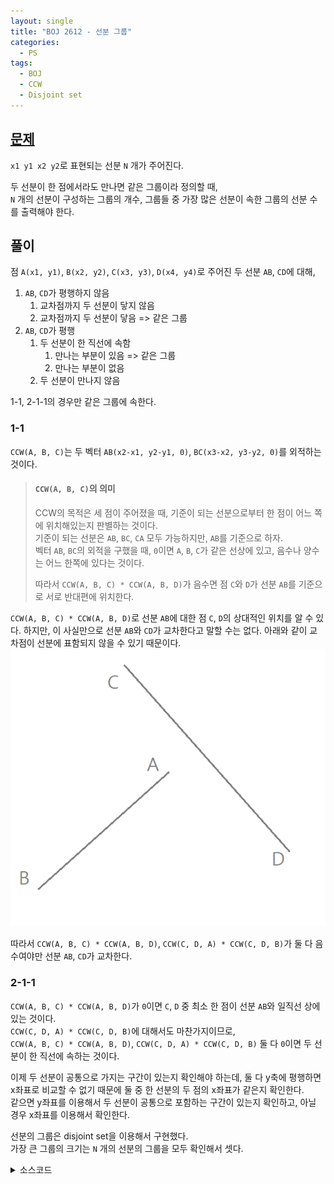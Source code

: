 ```yaml
---
layout: single
title: "BOJ 2612 - 선분 그룹"
categories:
  - PS
tags:
  - BOJ
  - CCW
  - Disjoint set
---
```

## <a href="https://www.acmicpc.net/problem/2162" target="_blank">문제</a>
`x1 y1 x2 y2`로 표현되는 선분 `N` 개가 주어진다.

두 선분이 한 점에서라도 만나면 같은 그룹이라 정의할 때,  
`N` 개의 선분이 구성하는 그룹의 개수, 그룹들 중 가장 많은 선분이 속한 그룹의 선분 수를 출력해야 한다.

## 풀이
점 `A(x1, y1)`, `B(x2, y2)`, `C(x3, y3)`, `D(x4, y4)`로 주어진 두 선분 `AB`, `CD`에 대해,
1. `AB`, `CD`가 평행하지 않음
	1. 교차점까지 두 선분이 닿지 않음
	2. 교차점까지 두 선분이 닿음 => 같은 그룹
2. `AB`, `CD`가 평행
	1. 두 선분이 한 직선에 속함
		1. 만나는 부분이 있음 => 같은 그룹
		2. 만나는 부분이 없음
	2. 두 선분이 만나지 않음

1-1, 2-1-1의 경우만 같은 그룹에 속한다.

### 1-1
`CCW(A, B, C)`는 두 벡터 `AB(x2-x1, y2-y1, 0)`, `BC(x3-x2, y3-y2, 0)`를 외적하는 것이다.

> #### `CCW(A, B, C)`의 의미
> CCW의 목적은 세 점이 주어졌을 때, 기준이 되는 선분으로부터 한 점이 어느 쪽에 위치해있는지 판별하는 것이다.  
> 기준이 되는 선분은 `AB`, `BC`, `CA` 모두 가능하지만, `AB`를 기준으로 하자.  
> 벡터 `AB`, `BC`의 외적을 구했을 때, `0`이면 `A`, `B`, `C`가 같은 선상에 있고, 음수나 양수는 어느 한쪽에 있다는 것이다.  
>
> 따라서 `CCW(A, B, C) * CCW(A, B, D)`가 음수면 점 `C`와 `D`가 선분 `AB`를 기준으로 서로 반대편에 위치한다.

`CCW(A, B, C) * CCW(A, B, D)`로 선분 `AB`에 대한 점 `C`, `D`의 상대적인 위치를 알 수 있다. 하지만, 이 사실만으로 선분 `AB`와 `CD`가 교차한다고 말할 수는 없다. 아래와 같이 교차점이 선분에 표함되지 않을 수 있기 때문이다.  
![boj-2162-ccw1](https://github.com/siriyaoff/siriyaoff.github.io/blob/master/_posts/img/boj-2162-ccw1.PNG?raw=true)

따라서 `CCW(A, B, C) * CCW(A, B, D)`, `CCW(C, D, A) * CCW(C, D, B)`가 둘 다 음수여야만 선분 `AB`, `CD`가 교차한다.

### 2-1-1
`CCW(A, B, C) * CCW(A, B, D)`가 `0`이면 `C`, `D` 중 최소 한 점이 선분 `AB`와 일직선 상에 있는 것이다.  
`CCW(C, D, A) * CCW(C, D, B)`에 대해서도 마찬가지이므로,  
`CCW(A, B, C) * CCW(A, B, D)`, `CCW(C, D, A) * CCW(C, D, B)` 둘 다 `0`이면 두 선분이 한 직선에 속하는 것이다.

이제 두 선분이 공통으로 가지는 구간이 있는지 확인해야 하는데, 둘 다 y축에 평행하면 x좌표로 비교할 수 없기 때문에 둘 중 한 선분의 두 점의 x좌표가 같은지 확인한다.  
같으면 y좌표를 이용해서 두 선분이 공통으로 포함하는 구간이 있는지 확인하고, 아닐 경우 x좌표를 이용해서 확인한다.

선분의 그룹은 disjoint set을 이용해서 구현했다.  
가장 큰 그룹의 크기는 `N` 개의 선분의 그룹을 모두 확인해서 셋다.

<details markdown="1">
<summary>소스코드</summary>
```cpp
#include<iostream>
#include<vector>
#include<utility>
#define x first
#define y second
using namespace std;
typedef pair<int, int> pii;
typedef pair<pii, pii> line;
typedef vector<int> vi;

int getp(vi& g, int a) {
	if(g[a]==a) return a;
	return g[a]=getp(g, g[a]);
}

int setp(vi& g, int a, int b) {
	a=getp(g, a);
	b=getp(g, b);
	if(a>b) {
		g[a]=b;
		return b;
	}
	else {
		g[b]=a;
		return a;
	}
}

int chkp(vi& g, int a, int b) {
	return getp(g, a) == getp(g, b);
}

int apart(int a, int b, int c, int d) {
	int min1, min2, max1, max2;
	if(a>b) min1=b,max1=a;
	else min1=a,max1=b;
	if(c>d) min2=d,max2=c;
	else min2=c,max2=d;
	
	return max1<min2 || max2<min1;
}

long long ccw(pii a, pii b, pii c) {
	return a.x*b.y+b.x*c.y+c.x*a.y-(a.y*b.x+b.y*c.x+c.y*a.x);
}

int inter(line a1, line a2) {
	long long c1=ccw(a1.x, a1.y, a2.x)*ccw(a1.x, a1.y, a2.y), c2=ccw(a2.x, a2.y, a1.x)*ccw(a2.x, a2.y, a1.y);
	if(c1>0 || c2>0) return 0;
	if(c1==0 && c2==0) {
		if(a1.x.x==a1.y.x) return !apart(a1.x.y, a1.y.y, a2.x.y, a2.y.y);
		else return !apart(a1.x.x, a1.y.x, a2.x.x, a2.y.x);
	}
	return 1;
}

int main()
{
	ios::sync_with_stdio(false);
	cin.tie(0);
	int n;
	cin>>n;
	vi g(n);
	vector<line> va(n);
	for(int i=0;i<n;i++) {
		g[i]=i;
		cin>>va[i].x.x>>va[i].x.y>>va[i].y.x>>va[i].y.y;
		for(int j=0;j<i;j++) {
			if(inter(va[i], va[j])) {
				if(!chkp(g, i, j)) setp(g, i, j);
			}
		}
	}
	
	int m=0, cnt=0;
	vi dset(n, 0);
	for(int i=0;i<n;i++) dset[getp(g, i)]++;
	for(int i=0;i<n;i++) {
		if(dset[i]) cnt++;
		if(m<dset[i]) m=dset[i];
	}
	cout<<cnt<<'\n'<<m;
	return 0;
}
```
</details>

## 풀고나서
내 코드처럼 CCW를 풀어서 쓰면 총 11번의 연산이 필요한데, 아래처럼 외적을 전개하기 전의 식을 사용하면 연산의 횟수를 7번으로 줄일 수 있다.  
[kimhc72](https://www.acmicpc.net/user/kimhc72)님의 코드 참조  
```cpp
long long ccw(pii p0, pii p1, pii p2) {
	long long dx1 = p1.x - p0.x;
    long long dx2 = p2.x - p1.x;
    int dy1 = p1.y - p0.y;
    int dy2 = p2.y - p1.y;
    return dx1 * dy2 - dx2 * dy1;
}
```